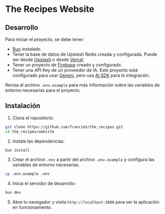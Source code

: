 # The Recipes Website

## Desarrollo

Para iniciar el proyecto, se debe tener:

- [Bun](https://bun.sh/) instalado.
- Tener la base de datos de Upstash Redis creada y configurada. Puede ser desde [Upstash](https://upstash.com/) o desde [Vercel](https://vercel.com/docs/redis).
- Tener un proyecto de [Firebase](https://console.firebase.google.com/) creado y configurado.
- Tener una API Key de un proveedor de IA. Este proyecto está configurado para usar [Gemini](https://ai.google.dev/), pero usa [AI SDK](https://sdk.vercel.ai/) para la integración.

Revisa el archivo `.env.example` para más información sobre las variables de entorno necesarias para el proyecto.

## Instalación

1. Clona el repositorio:

```bash
git clone https://github.com/francids/the_recipes.git
cd the_recipes/website
```

2. Instala las dependencias:

```bash
bun install
```

3. Crear el archivo `.env` a partir del archivo `.env.example` y configura las variables de entorno necesarias.

```bash
cp .env.example .env
```

4. Inicia el servidor de desarrollo:

```bash
bun dev
```

5. Abre tu navegador y visita `http://localhost:3000` para ver la aplicación en funcionamiento.
